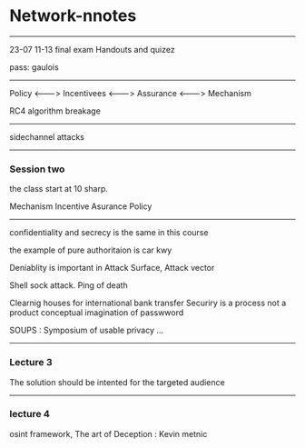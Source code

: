 # Network-nnotes

---

23-07 11-13 final exam 
Handouts and quizez

pass: gaulois

---

Policy <---> Incentivees <---> Assurance <---> Mechanism 

RC4 algorithm breakage 

----

sidechannel attacks

---

### Session two 
the class start at 10 sharp.

Mechanism 
Incentive 
Asurance 
Policy 

---
confidentiality and secrecy is the same in this course

the example of pure authoritaion is car kwy 


Deniablity is important in 
Attack Surface, Attack vector 

Shell sock attack.
Ping of death 

Clearnig houses for international bank transfer
Securiry is a process not a product 
conceptual imagination of passwword

SOUPS : Symposium of usable privacy ...


---
### Lecture 3
The solution should be intented for the targeted audience


-----
### lecture 4
osint framework, 
The art of Deception : Kevin metnic 
